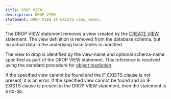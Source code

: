 ```yaml
---
title: DROP VIEW
description: DROP VIEW
statement: DROP VIEW IF EXISTS view_names;
---
```







<!-- do-not-touch-svg-import: 'dropview.svg' -->

<p>The DROP VIEW statement removes a view created by the <a href="lang_createview">CREATE VIEW</a> 
statement. The view definition is removed from the database schema, but 
no actual data in the underlying base tables is modified.

</p><p>The view to drop is identified by the view-name and optional 
schema-name specified as part of the DROP VIEW statement. This 
reference is resolved using the standard procedure for <a href="lang_naming">object resolution</a>.

</p><p>
If the specified view cannot be found and the IF EXISTS clause is not 
present, it is an error. If the specified view cannot be found and an IF
EXISTS clause is present in the DROP VIEW statement, then the statement
is a no-op.


</p>

